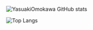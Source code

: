 ![YasuakiOmokawa GitHub stats](https://github-readme-stats.vercel.app/api?username=YasuakiOmokawa&show_icons=true&theme=transparent&hide=stars,contribs&rank_icon=percentile&show=prs_merged)

![Top Langs](https://github-readme-stats.vercel.app/api/top-langs/?username=YasuakiOmokawa&layout=pie&theme=transparent)

